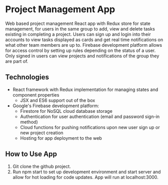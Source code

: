 # Project Management App
Web based project management React app with Redux store for state management, for users in the same group to add, view and delete tasks existing in completing a project. Users can sign up and login into their accounts to view tasks displayed as cards and get real time notifications on what other team members are up to. Firebase development platform allows for access control by setting up rules depending on the status of a user. Only signed in users can view projects and notifications of the group they are part of.

## Technologies
- React framework with Redux implementation for managing states and component properties
	- JSX and ES6 support out of the box
- Google's Firebase development platform:
	- Firestore for NoSQL cloud database storage
	- Authentication for user authentication (email and password sign-in method)
	- Cloud functions for pushing notifications upon new user sign up or new project creation
	- Hosting for app deployment to the web

## How to Use App
1. Git clone the github project.
2. Run npm start to set up development environment and start server and allow for hot loading for code updates. App will run at localhost:3000.
